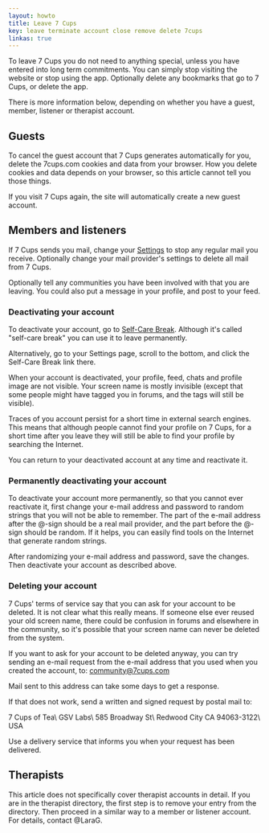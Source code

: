 ```yaml
---
layout: howto
title: Leave 7 Cups
key: leave terminate account close remove delete 7cups
linkas: true
---
```

To leave 7 Cups you do not need to anything special, unless you have entered into long term commitments. You can simply stop visiting the website or stop using the app. Optionally delete any bookmarks that go to 7 Cups, or delete the app.

There is more information below, depending on whether you have a guest, member, listener or therapist account.

## Guests

To cancel the guest account that 7 Cups generates automatically for you, delete the 7cups.com cookies and data from your browser. How you delete cookies and data depends on your browser, so this article cannot tell you those things.

If you visit 7 Cups again, the site will automatically create a new guest account.

## Members and listeners

If 7 Cups sends you mail, change your [Settings](https://www.7cups.com/member/editAccount.php) to stop any regular mail you receive. Optionally change your mail provider's settings to delete all mail from 7 Cups.

Optionally tell any communities you have been involved with that you are leaving. You could also put a message in your profile, and post to your feed.

### Deactivating your account

To deactivate your account, go to [Self-Care Break](https://www.7cups.com/member/deactivate.php). Although it's called "self-care break" you can use it to leave permanently.

Alternatively, go to your Settings page, scroll to the bottom, and click the Self-Care Break link there.

When your account is deactivated, your profile, feed, chats and profile image are not visible. Your screen name is mostly invisible (except that some people might have tagged you in forums, and the tags will still be visible).

Traces of you account persist for a short time in external search engines. This means that although people cannot find your profile on 7 Cups, for a short time after you leave they will still be able to find your profile by searching the Internet.

You can return to your deactivated account at any time and reactivate it.

### Permanently deactivating your account

To deactivate your account more permanently, so that you cannot ever reactivate it, first change your e-mail address and password to random strings that you will not be able to remember. The part of the e-mail address after the @-sign should be a real mail provider, and the part before the @-sign should be random. If it helps, you can easily find tools on the Internet that generate random strings.

After randomizing your e-mail address and password, save the changes. Then deactivate your account as described above.

### Deleting your account

7 Cups' terms of service say that you can ask for your account to be deleted. It is not clear what this really means. If someone else ever reused your old screen name, there could be confusion in forums and elsewhere in the community, so it's possible that your screen name can never be deleted from the system.

If you want to ask for your account to be deleted anyway, you can try sending an e-mail request from the e-mail address that you used when you created the account, to: [community@7cups.com](mailto:community@7cups.com)

Mail sent to this address can take some days to get a response.

If that does not work, send a written and signed request by postal mail to:

7 Cups of Tea\\
GSV Labs\\
585 Broadway St\\
Redwood City CA 94063-3122\\
USA

Use a delivery service that informs you when your request has been delivered. 

## Therapists

This article does not specifically cover therapist accounts in detail. If you are in the therapist directory, the first step is to remove your entry from the directory. Then proceed in a similar way to a member or listener account. For details, contact @LaraG.
